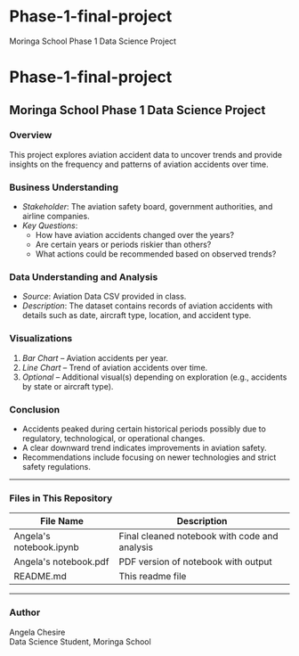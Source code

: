 # Phase-1-final-project
Moringa School Phase 1 Data Science Project
# Phase-1-final-project

## Moringa School Phase 1 Data Science Project

### Overview
This project explores aviation accident data to uncover trends and provide insights on the frequency and patterns of aviation accidents over time.

### Business Understanding
- *Stakeholder*: The aviation safety board, government authorities, and airline companies.
- *Key Questions*:
  - How have aviation accidents changed over the years?
  - Are certain years or periods riskier than others?
  - What actions could be recommended based on observed trends?

### Data Understanding and Analysis
- *Source*: Aviation Data CSV provided in class.
- *Description*: The dataset contains records of aviation accidents with details such as date, aircraft type, location, and accident type.

### Visualizations
1. *Bar Chart* – Aviation accidents per year.
2. *Line Chart* – Trend of aviation accidents over time.
3. *Optional* – Additional visual(s) depending on exploration (e.g., accidents by state or aircraft type).

### Conclusion
- Accidents peaked during certain historical periods possibly due to regulatory, technological, or operational changes.
- A clear downward trend indicates improvements in aviation safety.
- Recommendations include focusing on newer technologies and strict safety regulations.

---

### Files in This Repository
| File Name               | Description                                |
|------------------------|--------------------------------------------|
| Angela's notebook.ipynb | Final cleaned notebook with code and analysis |
| Angela's notebook.pdf   | PDF version of notebook with output       |
| README.md               | This readme file                          |

---

### Author
Angela Chesire  
Data Science Student, Moringa School
